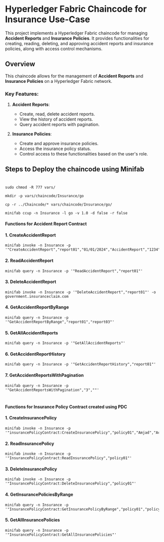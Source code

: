 # Hyperledger Fabric Chaincode for Insurance Use-Case

This project implements a Hyperledger Fabric chaincode for managing **Accident Reports** and **Insurance Policies**. It provides functionalities for creating, reading, deleting, and approving accident reports and insurance policies, along with access control mechanisms.

## Overview

This chaincode allows for the management of **Accident Reports** and **Insurance Policies** on a Hyperledger Fabric network. 

### Key Features:
1. **Accident Reports**:
   - Create, read, delete accident reports.
   - View the history of accident reports.
   - Query accident reports with pagination.

2. **Insurance Policies**:
   - Create and approve insurance policies.
   - Access the insurance policy status.
   - Control access to these functionalities based on the user's role.


## Steps to Deploy the chaincode using Minifab

#
```
sudo chmod -R 777 vars/
```
```
mkdir -p vars/chaincode/Insurance/go
```
```
cp -r ../Chaincode/* vars/chaincode/Insurance/go/
```
```
minifab ccup -n Insurance -l go -v 1.0 -d false -r false
```

#### Functions for Accident Report Contract
#### 1. CreateAccidentReport
```
minifab invoke -n Insurance -p '"CreateAccidentReport","report01","01/01/2024","AccidentReport","1234","Car"'
```
#### 2. ReadAccidentReport
```
minifab query -n Insurance -p '"ReadAccidentReport","report01"'
```
#### 3. DeleteAccidentReport
```
minifab invoke -n Insurance -p '"DeleteAccidentReport","report01"' -o government.insuranceclaim.com
```
#### 4. GetAccidentReportByRange
```
minifab query -n Insurance -p '"GetAccidentReportByRange","report01","report03"'
```
#### 5. GetAllAccidentReports
```
minifab query -n Insurance -p '"GetAllAccidentReports"'
```
#### 6. GetAccidentReportHistory
```
minifab query -n Insurance -p '"GetAccidentReportHistory","report01"'
```
#### 7. GetAccidentReportsWithPagination
```
minifab query -n Insurance -p '"GetAccidentReportsWithPagination","3",""'
```
#

#### Functions for Insurance Policy Contract created using PDC
#### 1. CreateInsurancePolicy
```
minifab invoke -n Insurance -p '"insurancePolicyContract:CreateInsurancePolicy","policy01","Amjad","Accident","100000"'
```
#### 2. ReadInsurancePolicy
```
minifab invoke -n Insurance -p   '"InsurancePolicyContract:ReadInsurancePolicy","policy01"'
```
#### 3. DeleteInsurancePolicy
```
minifab invoke -n Insurance -p   '"InsurancePolicyContract:DeleteInsurancePolicy","policy01"'
```
#### 4. GetInsurancePoliciesByRange
```
minifab query -n Insurance -p '"InsurancePolicyContract:GetInsurancePolicyByRange","policy01","policy03"'
```
#### 5. GetAllInsurancePolicies
```
minifab query -n Insurance -p '"InsurancePolicyContract:GetAllInsurancePolicies"'
```



